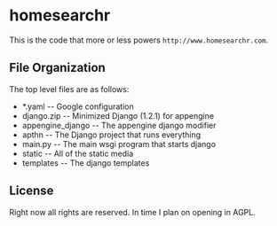 # homesearchr

This is the code that more or less powers `http://www.homesearchr.com`.

## File Organization

The top level files are as follows:

- *.yaml -- Google configuration
- django.zip -- Minimized Django (1.2.1) for appengine
- appengine_django -- The appengine django modifier
- apthn -- The Django project that runs everything
- main.py -- The main wsgi program that starts django
- static -- All of the static media
- templates -- The django templates

## License

Right now all rights are reserved. In time I plan on opening in AGPL.